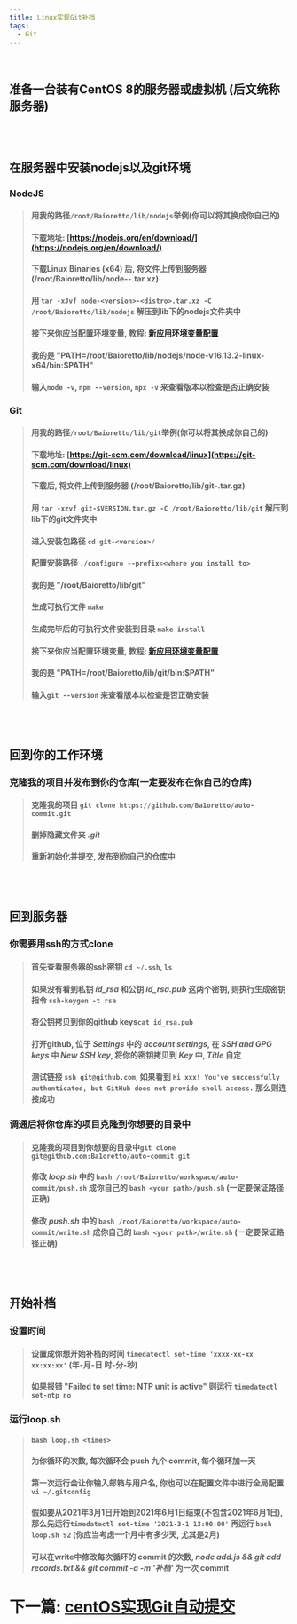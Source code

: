 ```yaml
---
title: Linux实现Git补档
tags:
  - Git
---
```

  
<br>

## 准备一台装有CentOS 8的服务器或虚拟机 (后文统称服务器)

<br><br>

## 在服务器中安装nodejs以及git环境
### NodeJS
> #### 用我的路径`/root/Baioretto/lib/nodejs`举例(你可以将其换成你自己的)
> #### 下载地址: [https://nodejs.org/en/download/](https://nodejs.org/en/download/)
> #### 下载Linux Binaries (x64) 后, 将文件上传到服务器 (/root/Baioretto/lib/node-<version>-<distro>.tar.xz)
> #### 用 `tar -xJvf node-<version>-<distro>.tar.xz -C /root/Baioretto/lib/nodejs` 解压到lib下的nodejs文件夹中
> #### 接下来你应当配置环境变量, 教程: [新应用环境变量配置](https://baioretto.com/_posts/2022-01-20-CentOSEnvironmentVariables/)
> #### 我的是 "PATH=/root/Baioretto/lib/nodejs/node-v16.13.2-linux-x64/bin:$PATH"
> #### 输入`node -v`, `npm --version`, `npx -v` 来查看版本以检查是否正确安装

### Git
> #### 用我的路径`/root/Baioretto/lib/git`举例(你可以将其换成你自己的)
> #### 下载地址: [https://git-scm.com/download/linux](https://git-scm.com/download/linux)
> #### 下载后, 将文件上传到服务器 (/root/Baioretto/lib/git-<version>.tar.gz)
> #### 用 `tar -xzvf git-$VERSION.tar.gz -C /root/Baioretto/lib/git` 解压到lib下的git文件夹中
> #### 进入安装包路径 `cd git-<version>/`
> #### 配置安装路径 `./configure --prefix=<where you install to>`
> #### 我的是 "/root/Baioretto/lib/git"
> #### 生成可执行文件 `make`
> #### 生成完毕后的可执行文件安装到目录 `make install`
> #### 接下来你应当配置环境变量, 教程: [新应用环境变量配置](https://baioretto.com/_posts/2022-01-20-CentOSEnvironmentVariables/)
> #### 我的是 "PATH=/root/Baioretto/lib/git/bin:$PATH"
> #### 输入`git --version` 来查看版本以检查是否正确安装

<br><br>

## 回到你的工作环境
### 克隆我的项目并发布到你的仓库(一定要发布在你自己的仓库)
> #### 克隆我的项目 `git clone https://github.com/Ba1oretto/auto-commit.git`
> #### 删掉隐藏文件夹 *.git*
> #### 重新初始化并提交, 发布到你自己的仓库中

<br><br>

## 回到服务器
### 你需要用ssh的方式clone
> #### 首先查看服务器的ssh密钥 `cd ~/.ssh`, `ls`
> #### 如果没有看到私钥 *id_rsa* 和公钥 *id_rsa.pub* 这两个密钥, 则执行生成密钥指令 `ssh-keygen -t rsa`
> #### 将公钥拷贝到你的github keys`cat id_rsa.pub`
> #### 打开github, 位于 *Settings* 中的 *account settings*, 在 *SSH and GPG keys* 中 *New SSH key*, 将你的密钥拷贝到 *Key* 中, *Title* 自定
> #### 测试链接 `ssh git@github.com`, 如果看到 `Hi xxx! You've successfully authenticated, but GitHub does not provide shell access.` 那么则连接成功
### 调通后将你仓库的项目克隆到你想要的目录中
> #### 克隆我的项目到你想要的目录中`git clone git@github.com:Ba1oretto/auto-commit.git`
> #### 修改 *loop.sh* 中的 `bash /root/Baioretto/workspace/auto-commit/push.sh` 成你自己的 `bash <your path>/push.sh` (一定要保证路径正确)
> #### 修改 *push.sh* 中的 `bash /root/Baioretto/workspace/auto-commit/write.sh` 成你自己的 `bash <your path>/write.sh` (一定要保证路径正确)

<br><br>

## 开始补档
### 设置时间
> #### 设置成你想开始补档的时间 `timedatectl set-time 'xxxx-xx-xx xx:xx:xx'` (年-月-日 时-分-秒)
> #### 如果报错 "Failed to set time: NTP unit is active" 则运行 `timedatectl set-ntp no`
### 运行loop.sh
> #### `bash loop.sh <times>`
> #### <times>为你循环的次数, 每次循环会 push 九个 commit, 每个循环加一天
> #### 第一次运行会让你输入邮箱与用户名, 你也可以在配置文件中进行全局配置 `vi ~/.gitconfig`
> #### 假如要从2021年3月1日开始到2021年6月1日结束(不包含2021年6月1日), 那么先运行`timedatectl set-time '2021-3-1 13:00:00'` 再运行 `bash loop.sh 92` (你应当考虑一个月中有多少天, 尤其是2月)
> #### 可以在write中修改每次循环的 commit 的次数, *node add.js && git add records.txt && git commit -a -m '补档'* 为一次 commit


# 下一篇: [centOS实现Git自动提交](https://baioretto.com/_post/2022-01-20-GitAutoCommit/)